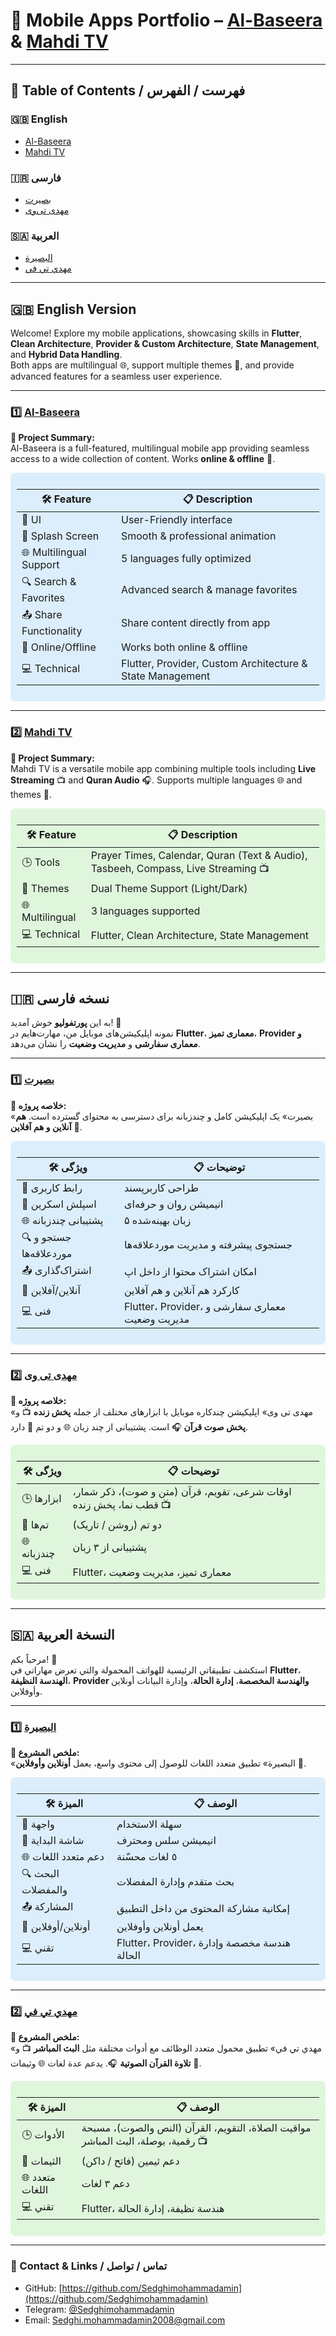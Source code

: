 # 🌟 Mobile Apps Portfolio – [Al-Baseera](https://github.com/Sedghimohammadamin/Al-baseera) & [Mahdi TV](https://github.com/Sedghimohammadamin/Mahdi-tv)

---

## 📑 Table of Contents / فهرست / الفهرس  

### 🇬🇧 English
- [Al-Baseera](#1️⃣-al-baseera)  
- [Mahdi TV](#2️⃣-mahdi-tv)  

### 🇮🇷 فارسی
- [بصیرت](#1️⃣-بصیرت)  
- [مهدی تی‌وی](#2️⃣-مهدی-تی-وی)  

### 🇸🇦 العربية
- [البصيرة](#1️⃣-البصيرة)  
- [مهدي تي في](#2️⃣-مهدي-تي-في)  

---

## 🇬🇧 English Version

Welcome! Explore my mobile applications, showcasing skills in **Flutter**, **Clean Architecture**, **Provider & Custom Architecture**, **State Management**, and **Hybrid Data Handling**.  
Both apps are multilingual 🌐, support multiple themes 🎨, and provide advanced features for a seamless user experience.

---

### 1️⃣ [Al-Baseera](https://github.com/Sedghimohammadamin/Al-baseera)

**📖 Project Summary:**  
Al-Baseera is a full-featured, multilingual mobile app providing seamless access to a wide collection of content. Works **online & offline** 🔄.

<div style="background-color:#DCEEFB; padding:10px; border-radius:8px">

| 🛠 Feature | 📋 Description |
|------------|----------------|
| 🎨 UI | User-Friendly interface |
| 🚀 Splash Screen | Smooth & professional animation |
| 🌐 Multilingual Support | 5 languages fully optimized |
| 🔍 Search & Favorites | Advanced search & manage favorites |
| 📤 Share Functionality | Share content directly from app |
| 🔄 Online/Offline | Works both online & offline |
| 💻 Technical | Flutter, Provider, Custom Architecture & State Management |

</div>

---

### 2️⃣ [Mahdi TV](https://github.com/Sedghimohammadamin/Mahdi-tv)

**📖 Project Summary:**  
Mahdi TV is a versatile mobile app combining multiple tools including **Live Streaming** 📺 and **Quran Audio** 🎧. Supports multiple languages 🌐 and themes 🎨.

<div style="background-color:#DFF6DD; padding:10px; border-radius:8px">

| 🛠 Feature | 📋 Description |
|------------|----------------|
| 🕒 Tools | Prayer Times, Calendar, Quran (Text & Audio), Tasbeeh, Compass, Live Streaming 📺 |
| 🎨 Themes | Dual Theme Support (Light/Dark) |
| 🌐 Multilingual | 3 languages supported |
| 💻 Technical | Flutter, Clean Architecture, State Management |

</div>

---

## 🇮🇷 نسخه فارسی

به این **پورتفولیو** خوش آمدید! 👋  
نمونه اپلیکیشن‌های موبایل من، مهارت‌هایم در **Flutter**، **معماری تمیز**، **Provider و معماری سفارشی** و **مدیریت وضعیت** را نشان می‌دهد.

---

### 1️⃣ [بصیرت](https://github.com/Sedghimohammadamin/Al-baseera)

**📖 خلاصه پروژه:**  
«بصیرت» یک اپلیکیشن کامل و چندزبانه برای دسترسی به محتوای گسترده است. **هم آنلاین و هم آفلاین** 🔄.

<div style="background-color:#DCEEFB; padding:10px; border-radius:8px">

| 🛠 ویژگی | 📋 توضیحات |
|----------|------------|
| 🎨 رابط کاربری | طراحی کاربرپسند |
| 🚀 اسپلش اسکرین | انیمیشن روان و حرفه‌ای |
| 🌐 پشتیبانی چندزبانه | ۵ زبان بهینه‌شده |
| 🔍 جستجو و موردعلاقه‌ها | جستجوی پیشرفته و مدیریت موردعلاقه‌ها |
| 📤 اشتراک‌گذاری | امکان اشتراک محتوا از داخل اپ |
| 🔄 آنلاین/آفلاین | کارکرد هم آنلاین و هم آفلاین |
| 💻 فنی | Flutter، Provider، معماری سفارشی و مدیریت وضعیت |

</div>

---

### 2️⃣ [مهدی تی وی](https://github.com/Sedghimohammadamin/Mahdi-tv)

**📖 خلاصه پروژه:**  
«مهدی تی وی» اپلیکیشن چندکاره موبایل با ابزارهای مختلف از جمله **پخش زنده** 📺 و **پخش صوت قرآن** 🎧 است. پشتیبانی از چند زبان 🌐 و دو تم 🎨 دارد.

<div style="background-color:#DFF6DD; padding:10px; border-radius:8px">

| 🛠 ویژگی | 📋 توضیحات |
|----------|------------|
| 🕒 ابزارها | اوقات شرعی، تقویم، قرآن (متن و صوت)، ذکر شمار، قطب نما، پخش زنده 📺 |
| 🎨 تم‌ها | دو تم (روشن / تاریک) |
| 🌐 چندزبانه | پشتیبانی از ۳ زبان |
| 💻 فنی | Flutter، معماری تمیز، مدیریت وضعیت |

</div>

---

## 🇸🇦 النسخة العربية

مرحباً بكم! 👋  
استكشف تطبيقاتي الرئيسية للهواتف المحمولة والتي تعرض مهاراتي في **Flutter**، **الهندسة النظيفة**، **Provider والهندسة المخصصة**، **إدارة الحالة**، وإدارة البيانات أونلاين وأوفلاين.

---

### 1️⃣ [البصيرة](https://github.com/Sedghimohammadamin/Al-baseera)

**📖 ملخص المشروع:**  
«البصيرة» تطبيق متعدد اللغات للوصول إلى محتوى واسع، يعمل **أونلاين وأوفلاين** 🔄.

<div style="background-color:#DCEEFB; padding:10px; border-radius:8px">

| 🛠 الميزة | 📋 الوصف |
|-----------|----------|
| 🎨 واجهة | سهلة الاستخدام |
| 🚀 شاشة البداية | انيميشن سلس ومحترف |
| 🌐 دعم متعدد اللغات | ٥ لغات محسّنة |
| 🔍 البحث والمفضلات | بحث متقدم وإدارة المفضلات |
| 📤 المشاركة | إمكانية مشاركة المحتوى من داخل التطبيق |
| 🔄 أونلاين/أوفلاين | يعمل أونلاين وأوفلاين |
| 💻 تقني | Flutter، Provider، هندسة مخصصة وإدارة الحالة |

</div>

---

### 2️⃣ [مهدي تي في](https://github.com/Sedghimohammadamin/Mahdi-tv)

**📖 ملخص المشروع:**  
«مهدي تي في» تطبيق محمول متعدد الوظائف مع أدوات مختلفة مثل **البث المباشر** 📺 و **تلاوة القرآن الصوتية** 🎧. يدعم عدة لغات 🌐 وثيمات 🎨.

<div style="background-color:#DFF6DD; padding:10px; border-radius:8px">

| 🛠 الميزة | 📋 الوصف |
|-----------|----------|
| 🕒 الأدوات | مواقيت الصلاة، التقويم، القرآن (النص والصوت)، مسبحة رقمية، بوصلة، البث المباشر 📺 |
| 🎨 الثيمات | دعم ثيمين (فاتح / داكن) |
| 🌐 متعدد اللغات | دعم ٣ لغات |
| 💻 تقني | Flutter، هندسة نظيفة، إدارة الحالة |

</div>

---

### 📌 Contact & Links / تماس / تواصل

- GitHub: [https://github.com/Sedghimohammadamin](https://github.com/Sedghimohammadamin)  
- Telegram: [@Sedghimohammadamin](https://t.me/Sedghimohammadamin)  
- Email: [Sedghi.mohammadamin2008@gmail.com](mailto:Sedghi.mohammadamin2008@gmail.com)